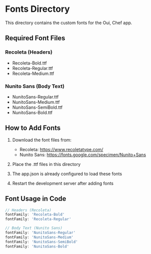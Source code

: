 # Fonts Directory

This directory contains the custom fonts for the Oui, Chef app.

## Required Font Files

### Recoleta (Headers)
- Recoleta-Bold.ttf
- Recoleta-Regular.ttf
- Recoleta-Medium.ttf

### Nunito Sans (Body Text)
- NunitoSans-Regular.ttf
- NunitoSans-Medium.ttf
- NunitoSans-SemiBold.ttf
- NunitoSans-Bold.ttf

## How to Add Fonts

1. Download the font files from:
   - Recoleta: https://www.recoletatype.com/
   - Nunito Sans: https://fonts.google.com/specimen/Nunito+Sans

2. Place the .ttf files in this directory

3. The app.json is already configured to load these fonts

4. Restart the development server after adding fonts

## Font Usage in Code

```javascript
// Headers (Recoleta)
fontFamily: 'Recoleta-Bold'
fontFamily: 'Recoleta-Regular'

// Body Text (Nunito Sans)
fontFamily: 'NunitoSans-Regular'
fontFamily: 'NunitoSans-Medium'
fontFamily: 'NunitoSans-SemiBold'
fontFamily: 'NunitoSans-Bold'
```


